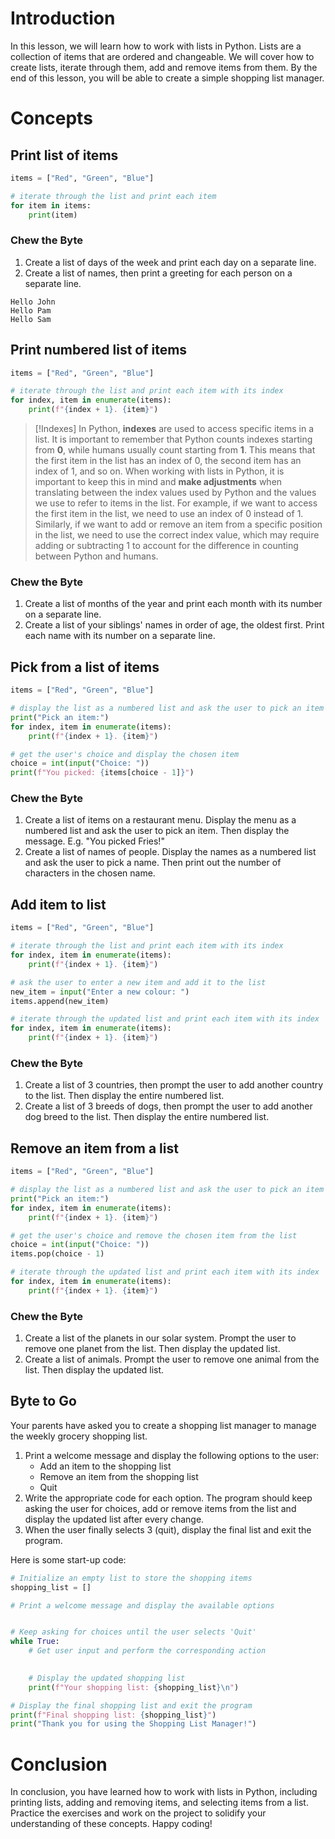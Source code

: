 # Introduction
In this lesson, we will learn how to work with lists in Python. Lists are a collection of items that are ordered and changeable. We will cover how to create lists, iterate through them, add and remove items from them. By the end of this lesson, you will be able to create a simple shopping list manager.

# Concepts

## Print list of items
```python
items = ["Red", "Green", "Blue"]

# iterate through the list and print each item
for item in items:
    print(item)
```
### Chew the Byte
1. Create a list of days of the week and print each day on a separate line.
2. Create a list of names, then print a greeting for each person on a separate line.
```
Hello John
Hello Pam
Hello Sam
```

## Print numbered list of items
```python
items = ["Red", "Green", "Blue"]

# iterate through the list and print each item with its index
for index, item in enumerate(items):
    print(f"{index + 1}. {item}")
```

> [!Indexes]
> In Python, **indexes** are used to access specific items in a list. It is important to remember that Python counts indexes starting from **0**, while humans usually count starting from **1**. This means that the first item in the list has an index of 0, the second item has an index of 1, and so on. 
> When working with lists in Python, it is important to keep this in mind and **make adjustments** when translating between the index values used by Python and the values we use to refer to items in the list. 
> For example, if we want to access the first item in the list, we need to use an index of 0 instead of 1. Similarly, if we want to add or remove an item from a specific position in the list, we need to use the correct index value, which may require adding or subtracting 1 to account for the difference in counting between Python and humans.

### Chew the Byte
1. Create a list of months of the year and print each month with its number on a separate line.
2. Create a list of your siblings' names in order of age, the oldest first. Print each name with its number on a separate line.

## Pick from a list of items
```python
items = ["Red", "Green", "Blue"]

# display the list as a numbered list and ask the user to pick an item
print("Pick an item:")
for index, item in enumerate(items):
    print(f"{index + 1}. {item}")

# get the user's choice and display the chosen item
choice = int(input("Choice: "))
print(f"You picked: {items[choice - 1]}")
```
### Chew the Byte
1. Create a list of items on a restaurant menu. Display the menu as a numbered list and ask the user to pick an item. Then display the message. E.g. "You picked Fries!"
2. Create a list of names of people. Display the names as a numbered list and ask the user to pick a name. Then print out the number of characters in the chosen name.

## Add item to list
```python
items = ["Red", "Green", "Blue"]

# iterate through the list and print each item with its index
for index, item in enumerate(items):
    print(f"{index + 1}. {item}")

# ask the user to enter a new item and add it to the list
new_item = input("Enter a new colour: ")
items.append(new_item)

# iterate through the updated list and print each item with its index
for index, item in enumerate(items):
    print(f"{index + 1}. {item}")
```
### Chew the Byte
1. Create a list of 3 countries, then prompt the user to add another country to the list. Then display the entire numbered list.
2. Create a list of 3 breeds of dogs, then prompt the user to add another dog breed to the list. Then display the entire numbered list.

## Remove an item from a list
```python
items = ["Red", "Green", "Blue"]

# display the list as a numbered list and ask the user to pick an item to remove
print("Pick an item:")
for index, item in enumerate(items):
    print(f"{index + 1}. {item}")

# get the user's choice and remove the chosen item from the list
choice = int(input("Choice: "))
items.pop(choice - 1)

# iterate through the updated list and print each item with its index
for index, item in enumerate(items):
    print(f"{index + 1}. {item}")
```
### Chew the Byte
1. Create a list of the planets in our solar system. Prompt the user to remove one planet from the list. Then display the updated list.
2. Create a list of animals. Prompt the user to remove one animal from the list. Then display the updated list.

## Byte to Go
Your parents have asked you to create a shopping list manager to manage the weekly grocery shopping list. 
1. Print a welcome message and display the following options to the user:
    * Add an item to the shopping list
    * Remove an item from the shopping list
    * Quit
2. Write the appropriate code for each option. The program should keep asking the user for choices, add or remove items from the list and display the updated list after every change.
3. When the user finally selects 3 (quit), display the final list and exit the program.

Here is some start-up code:
```python
# Initialize an empty list to store the shopping items
shopping_list = []

# Print a welcome message and display the available options


# Keep asking for choices until the user selects 'Quit'
while True:
    # Get user input and perform the corresponding action
    

    # Display the updated shopping list
    print(f"Your shopping list: {shopping_list}\n")

# Display the final shopping list and exit the program
print(f"Final shopping list: {shopping_list}")
print("Thank you for using the Shopping List Manager!")
```

# Conclusion
In conclusion, you have learned how to work with lists in Python, including printing lists, adding and removing items, and selecting items from a list. Practice the exercises and work on the project to solidify your understanding of these concepts. Happy coding!